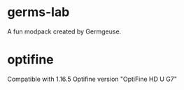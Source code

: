 # germs-lab
A fun modpack created by Germgeuse.

# optifine
Compatible with 1.16.5 Optifine version "OptiFine HD U G7"
